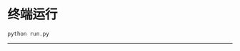# 终端运行

```shell
python run.py
```
******************************************************************************************************************************************************************************************************************************************************************************************************************************************************************************************************************************************************************************************************************
